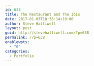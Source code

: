 ```yaml
---
id: 638
title: The Restaurant and The Ibis
date: 2017-01-03T10:36:14+10:00
author: Steve Halliwell
layout: post
guid: http://stevehalliwell.com/?p=638
permalink: /?p=638
enablewpts:
  - "0"
categories:
  - Portfolio
---
```

